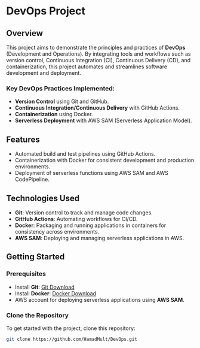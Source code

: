 # DevOps Project

## Overview

This project aims to demonstrate the principles and practices of **DevOps** (Development and Operations). By integrating tools and workflows such as version control, Continuous Integration (CI), Continuous Delivery (CD), and containerization, this project automates and streamlines software development and deployment.

### Key DevOps Practices Implemented:
- **Version Control** using Git and GitHub.
- **Continuous Integration/Continuous Delivery** with GitHub Actions.
- **Containerization** using Docker.
- **Serverless Deployment** with AWS SAM (Serverless Application Model).

## Features
- Automated build and test pipelines using GitHub Actions.
- Containerization with Docker for consistent development and production environments.
- Deployment of serverless functions using AWS SAM and AWS CodePipeline.

## Technologies Used

- **Git**: Version control to track and manage code changes.
- **GitHub Actions**: Automating workflows for CI/CD.
- **Docker**: Packaging and running applications in containers for consistency across environments.
- **AWS SAM**: Deploying and managing serverless applications in AWS.

## Getting Started

### Prerequisites

- Install **Git**: [Git Download](https://git-scm.com/downloads)
- Install **Docker**: [Docker Download](https://www.docker.com/get-started)
- AWS account for deploying serverless applications using **AWS SAM**.

### Clone the Repository

To get started with the project, clone this repository:

```bash
git clone https://github.com/HamadMult/DevOps.git

